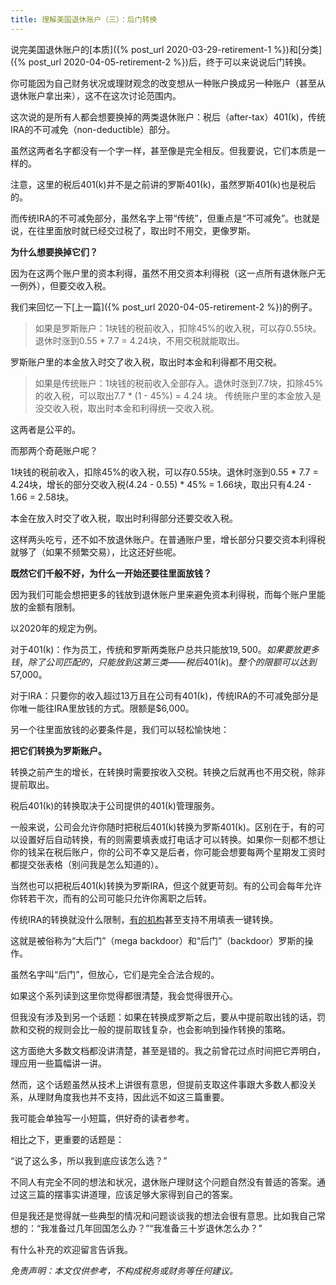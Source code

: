 ```yaml
---
title: 理解美国退休账户（三）：后门转换
---
```


说完美国退休账户的[本质]({% post_url 2020-03-29-retirement-1 %})和[分类]({% post_url 2020-04-05-retirement-2 %})后，终于可以来说说后门转换。

你可能因为自己财务状况或理财观念的改变想从一种账户换成另一种账户（甚至从退休账户拿出来），这不在这次讨论范围内。

这次说的是所有人都会想要换掉的两类退休账户：税后（after-tax）401(k)，传统IRA的不可减免（non-deductible）部分。

虽然这两者名字都没有一个字一样，甚至像是完全相反。但我要说，它们本质是一样的。

注意，这里的税后401(k)并不是之前讲的罗斯401(k)，虽然罗斯401(k)也是税后的。

而传统IRA的不可减免部分，虽然名字上带“传统”，但重点是“不可减免”。也就是说，在往里面放时就已经交过税了，取出时不用交，更像罗斯。

**为什么想要换掉它们？**

因为在这两个账户里的资本利得，虽然不用交资本利得税（这一点所有退休账户无一例外），但要交收入税。

我们来回忆一下[上一篇]({% post_url 2020-04-05-retirement-2 %})的例子。

> 如果是罗斯账户：1块钱的税前收入，扣除45%的收入税，可以存0.55块。退休时涨到0.55 * 7.7 = 4.24块，不用交税就能取出。

罗斯账户里的本金放入时交了收入税，取出时本金和利得都不用交税。

> 如果是传统账户：1块钱的税前收入全部存入。退休时涨到7.7块，扣除45%的收入税，可以取出7.7 * (1 - 45%) = 4.24 块。
传统账户里的本金放入是没交收入税，取出时本金和利得统一交收入税。

这两者是公平的。

而那两个奇葩账户呢？

1块钱的税前收入，扣除45%的收入税，可以存0.55块。退休时涨到0.55 * 7.7 = 4.24块，增长的部分交收入税(4.24 - 0.55) * 45% = 1.66块，取出只有4.24 - 1.66 = 2.58块。

本金在放入时交了收入税，取出时利得部分还要交收入税。

这样两头吃亏，还不如不放退休账户。在普通账户里，增长部分只要交资本利得税就够了（如果不频繁交易），比这还好些呢。

**既然它们千般不好，为什么一开始还要往里面放钱？**

因为我们可能会想把更多的钱放到退休账户里来避免资本利得税，而每个账户里能放的金额有限制。

以2020年的规定为例。

对于401(k)：作为员工，传统和罗斯两类账户总共只能放$19,500。如果要放更多钱，除了公司匹配的，只能放到这第三类——税后401(k)。整个的限额可以达到$57,000。

对于IRA：只要你的收入超过13万且在公司有401(k)，传统IRA的不可减免部分是你唯一能往IRA里放钱的方式。限额是$6,000。

另一个往里面放钱的必要条件是，我们可以轻松愉快地：



**把它们转换为罗斯账户。**

转换之前产生的增长，在转换时需要按收入交税。转换之后就再也不用交税，除非提前取出。

税后401(k)的转换取决于公司提供的401(k)管理服务。

一般来说，公司会允许你随时把税后401(k)转换为罗斯401(k)。区别在于，有的可以设置好后自动转换，有的则需要填表或打电话才可以转换。如果你一刻都不想让你的钱呆在税后账户，你的公司不幸又是后者，你可能会想要每两个星期发工资时都提交张表格（别问我是怎么知道的）。

当然也可以把税后401(k)转换为罗斯IRA，但这个就更苛刻。有的公司会每年允许你转若干次，而有的公司可能只允许你离职之后转。

传统IRA的转换就没什么限制，[有的机构](https://blog.wealthfront.com/wealthfront-now-offers-easy-roth-conversions/)甚至支持不用填表一键转换。

这就是被俗称为“大后门”（mega backdoor）和“后门”（backdoor）罗斯的操作。

虽然名字叫“后门”，但放心，它们是完全合法合规的。

如果这个系列读到这里你觉得都很清楚，我会觉得很开心。

但我没有涉及到另一个话题：如果在转换成罗斯之后，要从中提前取出钱的话，罚款和交税的规则会比一般的提前取钱复杂，也会影响到操作转换的策略。

这方面绝大多数文档都没讲清楚，甚至是错的。我之前曾花过点时间把它弄明白，理应用一些篇幅讲一讲。

然而，这个话题虽然从技术上讲很有意思，但提前支取这件事跟大多数人都没关系，从理财角度我也并不支持，因此远不如这三篇重要。

我可能会单独写一小短篇，供好奇的读者参考。

相比之下，更重要的话题是：

“说了这么多，所以我到底应该怎么选？”

不同人有完全不同的想法和状况，退休账户理财这个问题自然没有普适的答案。通过这三篇的摆事实讲道理，应该足够大家得到自己的答案。

但是我还是觉得就一些典型的情况和问题谈谈我的想法会很有意思。比如我自己常想的：“我准备过几年回国怎么办？”“我准备三十岁退休怎么办？”

有什么补充的欢迎留言告诉我。

*免责声明：本文仅供参考，不构成税务或财务等任何建议。*
